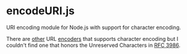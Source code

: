 # encodeURI.js
URI encoding module for Node.js with support for character encoding.

There are [other](https://www.npmjs.com/package/urlencode) URL [encoders](https://github.com/alsotang/urlencode) that supports character encoding but I couldn't find one that honors the Unreserved Characters in [RFC 3986](https://tools.ietf.org/html/rfc3986#section-2.3).
